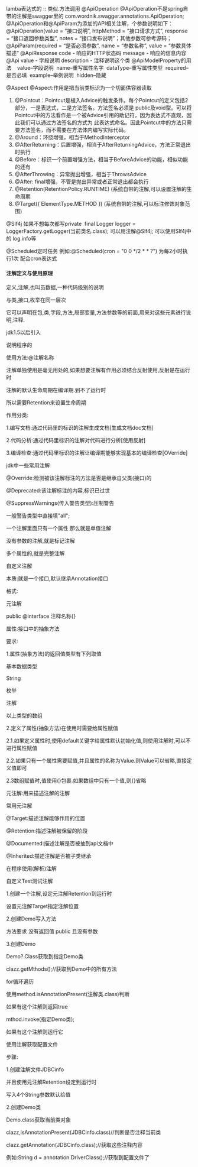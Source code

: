 lamba表达式的 :: 类似.方法调用
@ApiOperation
@ApiOperation不是spring自带的注解是swagger里的
com.wordnik.swagger.annotations.ApiOperation;
@ApiOperation和@ApiParam为添加的API相关注解，个参数说明如下：
@ApiOperation(value = “接口说明”, httpMethod = “接口请求方式”, response = “接口返回参数类型”, notes = “接口发布说明”；其他参数可参考源码；
@ApiParam(required = “是否必须参数”, name = “参数名称”, value = “参数具体描述”
@ApiResponse
code - 响应的HTTP状态码
message - 响应的信息内容
@Api
value - 字段说明
description - 注释说明这个类
@ApiModelProperty的用法   
value–字段说明 
name–重写属性名字 
dataType–重写属性类型 
required–是否必填 
example–举例说明 
hidden–隐藏

@Aspect
@Aspect:作用是把当前类标识为一个切面供容器读取
1.  @Pointcut：Pointcut是植入Advice的触发条件。每个Pointcut的定义包括2部分，一是表达式，二是方法签名。方法签名必须是 public及void型。可以将Pointcut中的方法看作是一个被Advice引用的助记符，因为表达式不直观，因此我们可以通过方法签名的方式为 此表达式命名。因此Pointcut中的方法只需要方法签名，而不需要在方法体内编写实际代码。
2.  @Around：环绕增强，相当于MethodInterceptor
3.  @AfterReturning：后置增强，相当于AfterReturningAdvice，方法正常退出时执行
4.  @Before：标识一个前置增强方法，相当于BeforeAdvice的功能，相似功能的还有
5.  @AfterThrowing：异常抛出增强，相当于ThrowsAdvice
6.  @After: final增强，不管是抛出异常或者正常退出都会执行
1.  @Retention(RetentionPolicy.RUNTIME)
(系统自带的注解,可以设置注解的生命周期
2.  @Target({ ElementType.METHOD })
(系统自带的注解,可以标注修饰对象范围)


@Slf4j
如果不想每次都写private  final Logger logger = LoggerFactory.getLogger(当前类名.class); 可以用注解@Slf4j;
可以使用Slf4j中的 log.info等
  

@Scheduled定时任务
例如:@Scheduled(cron = "0 0 */2 * * ?")
为每2小时执行1次
配合cron表达式

#### 注解定义与使用原理

定义,注解,也叫员数据,一种代码级别的说明

与类,接口,枚举在同一层次

它可以声明在包,类,字段,方法,局部变量,方法参数等的前面,用来对这些元素进行说明,注释.

jdk1.5以后引入

说明程序的

使用方法:@注解名称

  

注解单独使用是毫无用处的,如果想要注解有作用必须结合反射使用,反射是在运行时

注解的默认生命周期在编译期.到不了运行时

所以需要Retention来设置生命周期

  

作用分类:

1.编写文档:通过代码里的标识的注解生成文档[生成文档doc文档]

2.代码分析:通过代码里标识的注解对代码进行分析[使用反射]

3.编译检查:通过代码里标识的注解让编译期能够实现基本的编译检查[OVerride]

  

jdk中一些常用注解

@Override:检测被该注解标注的方法是否是继承自父类(接口)的

@Deprecated:该注解标注的内容,标识已过世

@SuppressWarnings(传入警告类型):压制警告

一般警告类型中直接填"all";

一个注解里面只有一个属性 那么就是单值注解

没有参数的注解,就是标记注解

多个属性的,就是完整注解

自定义注解

本质:就是一个接口,默认继承Annotation接口

格式:

元注解

public @interface 注释名称{}

  

属性:接口中的抽象方法

要求:

1.属性(抽象方法)的返回值类型有下列取值

基本数据类型

String

枚举

注解

以上类型的数组

2.定义了属性(抽象方法)在使用时需要给属性赋值

  

2.1.如果定义属性时,使用default关键字给属性默认初始化值,则使用注解时,可以不进行属性赋值

2.2.如果只有一个属性需要赋值,并且属性的名称为Value.则Value可以省略,直接定义值即可

2.3数组赋值时,值使用{}包裹.如果数组中只有一个值,则{}省略

  

元注解:用来描述注解的注解

常用元注解

@Target:描述注解能够作用的位置

@Retention:描述注解被保留的阶段

@Documented:描述注解是否被抽到api文档中

@Inherited:描述注解是否被子类继承

  

在程序使用(解析)注解

  

自定义Test测试注解

1.创建一个注解,设定元注解Retention到运行时

设置元注解Target指定注解位置

2.创建Demo写入方法

方法要求 没有返回值 public 且没有参数

3.创建Demo

Demo?.Class获取到指定Demo类

clazz.getMthods();//获取到Demo中的所有方法

for循环遍历

使用method.isAnnotationPresent(注解类.class)判断

如果有这个注解则返回true

mthod.invoke(指定Demo类);

如果有这个注解则运行它

  

使用注解获取配置文件

步骤:

1.创建注解文件JDBCinfo

并且使用元注解Retention设定到运行时

写入4个String参数默认给值

2.创建Demo类

Demo.class获取当前类对象

clazz,isAnnotationPresent(JDBCinfo.class)//判断是否注释当前类

  

clazz.getAnnotation(JDBCinfo.class);//获取这些注释内容

例如:String d = annotation.DriverClass();//获取到配置文件了